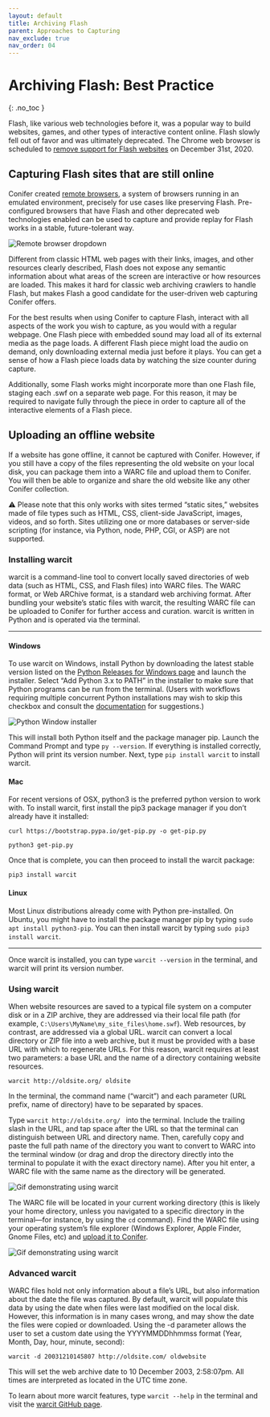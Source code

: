 ```yaml
---
layout: default
title: Archiving Flash
parent: Approaches to Capturing
nav_exclude: true
nav_order: 04
---
```


# Archiving Flash: Best Practice
{: .no_toc }

Flash, like various web technologies before it, was a popular way to build websites, games, and other types of interactive content online. Flash slowly fell out of favor and was ultimately deprecated. The Chrome web browser is scheduled to [remove support for Flash websites](https://www.blog.google/products/chrome/saying-goodbye-flash-chrome/) on December 31st, 2020.

## Capturing Flash sites that are still online

Conifer created [remote browsers](https://guide.conifer.rhizome.org/docs/capture-approaches/capture-browsers/), a system of browsers running in an emulated environment, precisely for use cases like preserving Flash. Pre-configured browsers that have Flash and other deprecated web technologies enabled can be used to capture and provide replay for Flash works in a stable, future-tolerant way.

![Remote browser dropdown](../../images/remote-browser.png)

Different from classic HTML web pages with their links, images, and other resources clearly described, Flash does not expose any semantic information about what areas of the screen are interactive or how resources are loaded. This makes it hard for classic web archiving crawlers to handle Flash, but makes Flash a good candidate for the user-driven web capturing Conifer offers.   

For the best results when using Conifer to capture Flash, interact with all aspects of the work you wish to capture, as you would with a regular webpage. One Flash piece with embedded sound may load all of its external media as the page loads. A different Flash piece might load the audio on demand, only downloading external media just before it plays. You can get a sense of how a Flash piece loads data by watching the size counter during capture.

Additionally, some Flash works might incorporate more than one Flash file, staging each .swf on a separate web page. For this reason, it may be required to navigate fully through the piece in order to capture all of the interactive elements of a Flash piece.

## Uploading an offline website

If a website has gone offline, it cannot be captured with Conifer. However, if you still have a copy of the files representing the old website on your local disk, you can package them into a WARC file and upload them to Conifer. You will then be able to organize and share the old website like any other Conifer collection.

⚠️ Please note that this only works with sites termed “static sites,” websites made of file types such as HTML, CSS, client-side JavaScript, images, videos, and so forth. Sites utilizing one or more databases or server-side scripting (for instance, via Python, node, PHP, CGI, or ASP) are not supported.

### Installing warcit

warcit is a command-line tool to convert locally saved directories of web data (such as HTML, CSS, and Flash files) into WARC files. The WARC format, or Web ARChive format, is a standard web archiving format. After bundling your website’s static files with warcit, the resulting WARC file can be uploaded to Conifer for further access and curation. warcit is written in Python and is operated via the terminal.

---

#### Windows

To use warcit on Windows, install Python by downloading the latest stable version listed on the [Python Releases for Windows page](https://www.python.org/downloads/windows/) and launch the installer. Select “Add Python 3.x to PATH” in the installer to make sure that Python programs can be run from the terminal. (Users with workflows requiring multiple concurrent Python installations may wish to skip this checkbox and consult the [documentation](https://www.python.org/downloads/windows/) for suggestions.)

![Python Window installer](../../images/win-py-install.png)

This will install both Python itself and the package manager pip. Launch the Command Prompt and type `py --version`. If everything is installed correctly, Python will print its version number. Next, type `pip install warcit` to install warcit.


#### Mac

For recent versions of OSX, python3 is the preferred python version to work with. To install warcit, first install the pip3 package manager if you don’t already have it installed:

`curl https://bootstrap.pypa.io/get-pip.py -o get-pip.py`

`python3 get-pip.py`

Once that is complete, you can then proceed to install the warcit package:

`pip3 install warcit`


#### Linux

Most Linux distributions already come with Python pre-installed. On Ubuntu, you might have to install the package manager pip by typing `sudo apt install python3-pip`. You can then install warcit by typing `sudo pip3 install warcit`.

---

Once warcit is installed, you can type `warcit --version` in the terminal, and warcit will print its version number.

### Using warcit

When website resources are saved to a typical file system on a computer disk or in a ZIP archive, they are addressed via their local file path (for example, `C:\Users\MyName\my_site_files\home.swf`). Web resources, by contrast, are addressed via a global URL. warcit can convert a local directory or ZIP file into a web archive, but it must be provided with a base URL with which to regenerate URLs. For this reason, warcit requires at least two parameters: a base URL and the name of a directory containing website resources.

`warcit http://oldsite.org/ oldsite`

In the terminal, the command name (“warcit”) and each parameter (URL prefix, name of directory) have to be separated by spaces.

Type `warcit http://oldsite.org/ ` into the terminal. Include the trailing slash in the URL, and tap space after the URL so that the terminal can distinguish between URL and directory name. Then, carefully copy and paste the full path name of the directory you want to convert to WARC into the terminal window (or drag and drop the directory directly into the terminal to populate it with the exact directory name). After you hit enter, a WARC file with the same name as the directory will be generated.

![Gif demonstrating using warcit](../../images/terminal.gif)

The WARC file will be located in your current working directory (this is likely your home directory, unless you navigated to a specific directory in the terminal—for instance, by using the `cd` command). Find the WARC file using your operating system’s file explorer (Windows Explorer, Apple Finder, Gnome Files, etc) and [upload it to Conifer](/docs/manage-sessions/uploading-warc/).

![Gif demonstrating using warcit](../../images/upload.gif)

### Advanced warcit

WARC files hold not only information about a file’s URL, but also information about the date the file was captured. By default, warcit will populate this data by using the date when files were last modified on the local disk. However, this information is in many cases wrong, and may show the date the files were copied or downloaded. Using the -d parameter allows the user to set a custom date using the YYYYMMDDhhmmss format (Year, Month, Day, hour, minute, second):

`warcit -d 20031210145807 http://oldsite.com/ oldwebsite`

This will set the web archive date to 10 December 2003, 2:58:07pm. All times are interpreted as located in the UTC time zone.

To learn about more warcit features, type `warcit --help` in the terminal and visit the [warcit GitHub page](https://github.com/webrecorder/warcit).
